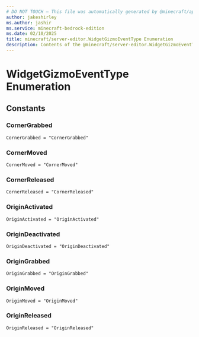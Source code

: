 ```yaml
---
# DO NOT TOUCH — This file was automatically generated by @minecraft/api-docs-generator, to report problems file an issue at https://github.com/Mojang/minecraft-scripting-libraries
author: jakeshirley
ms.author: jashir
ms.service: minecraft-bedrock-edition
ms.date: 02/10/2025
title: minecraft/server-editor.WidgetGizmoEventType Enumeration
description: Contents of the @minecraft/server-editor.WidgetGizmoEventType enumeration.
---
```

# WidgetGizmoEventType Enumeration

## Constants
### **CornerGrabbed**
`CornerGrabbed = "CornerGrabbed"`
### **CornerMoved**
`CornerMoved = "CornerMoved"`
### **CornerReleased**
`CornerReleased = "CornerReleased"`
### **OriginActivated**
`OriginActivated = "OriginActivated"`
### **OriginDeactivated**
`OriginDeactivated = "OriginDeactivated"`
### **OriginGrabbed**
`OriginGrabbed = "OriginGrabbed"`
### **OriginMoved**
`OriginMoved = "OriginMoved"`
### **OriginReleased**
`OriginReleased = "OriginReleased"`
